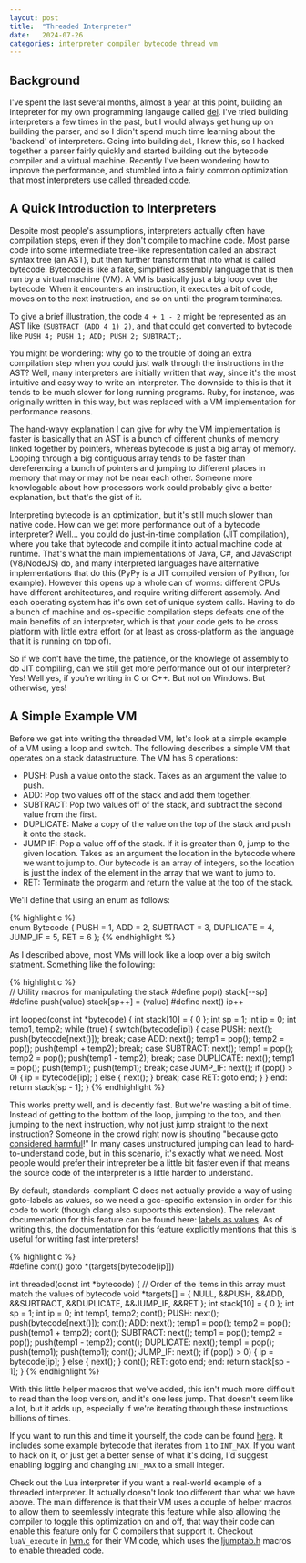 ```yaml
---
layout: post
title:  "Threaded Interpreter"
date:   2024-07-26 
categories: interpreter compiler bytecode thread vm
---
```


## Background

I've spent the last several months, almost a year at this point, building an intepreter for my own programming langauge called [del](https://github.com/danieltuveson/del). I've tried building interpreters a few times in the past, but I would always get hung up on building the parser, and so I didn't spend much time learning about the 'backend' of interpreters. Going into building `del`, I knew this, so I hacked together a parser fairly quickly and started building out the bytecode compiler and a virtual machine. Recently I've been wondering how to improve the performance, and stumbled into a fairly common optimization that most interpreters use called [threaded code](https://en.wikipedia.org/wiki/Threaded_code).

## A Quick Introduction to Interpreters

Despite most people's assumptions, interpreters actually often have compilation steps, even if they don't compile to machine code. Most parse code into some intermediate tree-like representation called an abstract syntax tree (an AST), but then further transform that into what is called bytecode. Bytecode is like a fake, simplified assembly language that is then run by a virtual machine (VM). A VM is basically just a big loop over the bytecode. When it encounters an instruction, it executes a bit of code, moves on to the next instruction, and so on until the program terminates.

To give a brief illustration, the code `4 + 1 - 2` might be represented as an AST like `(SUBTRACT (ADD 4 1) 2)`, and that could get converted to bytecode like `PUSH 4; PUSH 1; ADD; PUSH 2; SUBTRACT;`.

You might be wondering: why go to the trouble of doing an extra compilation step when you could just walk through the instructions in the AST? Well, many interpreters are initially written that way, since it's the most intuitive and easy way to write an interpreter. The downside to this is that it tends to be much slower for long running programs. Ruby, for instance, was originally written in this way, but was replaced with a VM implementation for performance reasons.

The hand-wavy explanation I can give for why the VM implementation is faster is basically that an AST is a bunch of different chunks of memory linked together by pointers, whereas bytecode is just a big array of memory. Looping through a big contiguous array tends to be faster than dereferencing a bunch of pointers and jumping to different places in memory that may or may not be near each other. Someone more knowlegable about how processors work could probably give a better explanation, but that's the gist of it.

Interpreting bytecode is an optimization, but it's still much slower than native code. How can we get more performance out of a bytecode interpreter? Well... you could do just-in-time compilation (JIT compilation), where you take that bytecode and compile it into actual machine code at runtime. That's what the main implementations of Java, C#, and JavaScript (V8/NodeJS) do, and many interpreted languages have alternative implementations that do this (PyPy is a JIT compiled version of Python, for example). However this opens up a whole can of worms: different CPUs have different architectures, and require writing different assembly. And each operating system has it's own set of unique system calls. Having to do a bunch of machine and os-specific compilation steps defeats one of the main benefits of an interpreter, which is that your code gets to be cross platform with little extra effort (or at least as cross-platform as the language that it is running on top of).

So if we don't have the time, the patience, or the knowlege of assembly to do JIT compiling, can we still get more performance out of our interpreter? Yes! Well yes, if you're writing in C or C++. But not on Windows. But otherwise, yes!

## A Simple Example VM

Before we get into writing the threaded VM, let's look at a simple example of a VM using a loop and switch. The following describes a simple VM that operates on a stack datastructure. The VM has 6 operations:
- PUSH: Push a value onto the stack. Takes as an argument the value to push.
- ADD: Pop two values off of the stack and add them together.
- SUBTRACT: Pop two values off of the stack, and subtract the second value from the first.
- DUPLICATE: Make a copy of the value on the top of the stack and push it onto the stack.
- JUMP IF: Pop a value off of the stack. If it is greater than 0, jump to the given location. Takes as an argument the location in the bytecode where we want to jump to. Our bytecode is an array of integers, so the location is just the index of the element in the array that we want to jump to.
- RET: Terminate the progarm and return the value at the top of the stack.

We'll define that using an enum as follows:

{% highlight c %}  
enum Bytecode {
    PUSH = 1,
    ADD = 2,
    SUBTRACT = 3,
    DUPLICATE = 4,
    JUMP_IF = 5,
    RET = 6
};
{% endhighlight %}

As I described above, most VMs will look like a loop over a big switch statment. Something like the following:

{% highlight c %}  
// Utility macros for manipulating the stack
#define pop() stack[--sp]
#define push(value) stack[sp++] = (value)
#define next() ip++

int looped(const int *bytecode)
{
    int stack[10] = { 0 };
    int sp = 1;
    int ip = 0;
    int temp1, temp2;
    while (true) {
        switch(bytecode[ip]) {
            case PUSH:
                next();
                push(bytecode[next()]);
                break;
            case ADD:
                next();
                temp1 = pop();
                temp2 = pop();
                push(temp1 + temp2);
                break;
            case SUBTRACT:
                next();
                temp1 = pop();
                temp2 = pop();
                push(temp1 - temp2);
                break;
            case DUPLICATE:
                next();
                temp1 = pop();
                push(temp1);
                push(temp1);
                break;
            case JUMP_IF:
                next();
                if (pop() > 0) {
                    ip = bytecode[ip];
                } else {
                    next();
                }
                break;
            case RET:
                goto end;
        }
    }
    end:
    return stack[sp - 1];
}
{% endhighlight %}

This works pretty well, and is decently fast. But we're wasting a bit of time. Instead of getting to the bottom of the loop, jumping to the top, and then jumping to the next instruction, why not just jump straight to the next instruction? Someone in the crowd right now is shouting "because [goto considered harmful](https://homepages.cwi.nl/~storm/teaching/reader/Dijkstra68.pdf)!" In many cases unstructured jumping can lead to hard-to-understand code, but in this scenario, it's exactly what we need. Most people would prefer their intrepreter be a little bit faster even if that means the source code of the interpreter is a little harder to understand. 

By default, standards-compliant C does not actually provide a way of using goto-labels as values, so we need a gcc-specific extension in order for this code to work (though clang also supports this extension). The relevant documentation for this feature can be found here: [labels as values](https://gcc.gnu.org/onlinedocs/gcc/Labels-as-Values.html). As of writing this, the documentation for this feature explicitly mentions that this is useful for writing fast interpreters!

{% highlight c %}  
#define cont() goto *(targets[bytecode[ip]])

int threaded(const int *bytecode)
{
    // Order of the items in this array must match the values of bytecode
    void *targets[] = { NULL, &&PUSH, &&ADD, &&SUBTRACT, &&DUPLICATE, &&JUMP_IF, &&RET };
    int stack[10] = { 0 };
    int sp = 1;
    int ip = 0;
    int temp1, temp2;
    cont();
    PUSH:
        next();
        push(bytecode[next()]);
        cont();
    ADD:
        next();
        temp1 = pop();
        temp2 = pop();
        push(temp1 + temp2);
        cont();
    SUBTRACT:
        next();
        temp1 = pop();
        temp2 = pop();
        push(temp1 - temp2);
        cont();
    DUPLICATE:
        next();
        temp1 = pop();
        push(temp1);
        push(temp1);
        cont();
    JUMP_IF:
        next();
        if (pop() > 0) {
            ip = bytecode[ip];
        } else {
            next();
        }
        cont();
    RET:
        goto end;
    end:
    return stack[sp - 1];
}
{% endhighlight %}


With this little helper macros that we've added, this isn't much more difficult to read than the loop version, and it's one less jump. That doesn't seem like a lot, but it adds up, especially if we're iterating through these instructions billions of times. 

If you want to run this and time it yourself, the code can be found [here](https://github.com/danieltuveson/bytecode). It includes some example bytecode that iterates from `1` to `INT_MAX`. If you want to hack on it, or just get a better sense of what it's doing, I'd suggest enabling logging and changing `INT_MAX` to a small integer.

Check out the Lua interpreter if you want a real-world example of a threaded interpreter. It actually doesn't look too different than what we have above. The main difference is that their VM uses a couple of helper macros to allow them to seemlessly integrate this feature while also allowing the compiler to toggle this optimization on and off, that way their code can enable this feature only for C compilers that support it. Checkout `luaV_execute` in [lvm.c](https://github.com/lua/lua/blob/master/lvm.c) for their VM code, which uses the [ljumptab.h](https://github.com/lua/lua/blob/master/ljumptab.h) macros to enable threaded code.

